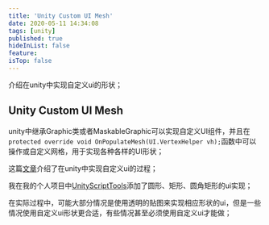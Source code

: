 ```yaml
---
title: 'Unity Custom UI Mesh'
date: 2020-05-11 14:34:08
tags: [unity]
published: true
hideInList: false
feature: 
isTop: false
---
```


介绍在unity中实现自定义ui的形状；
<!--more-->

## Unity Custom UI Mesh

unity中继承Graphic类或者MaskableGraphic可以实现自定义UI组件，并且在`protected override void OnPopulateMesh(UI.VertexHelper vh);`函数中可以操作或自定义网格，用于实现各种各样的UI形状；

这篇[文章](https://www.hallgrimgames.com/blog/2018/11/25/custom-unity-ui-meshes)介绍了在unity中实现自定义ui的过程；

我在我的个人项目中[UnityScriptTools](https://github.com/wingstone/UnityScriptTools)添加了圆形、矩形、圆角矩形的ui实现；

在实际过程中，可能大部分情况是使用透明的贴图来实现相应形状的ui，但是一些情况使用自定义ui形状更合适，有些情况甚至必须使用自定义ui才能做；